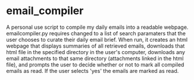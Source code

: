 # email_compiler
A personal use script to compile my daily emails into a readable webpage. emailcompiler.py requires changed to a list of search paramaters that the user chooses to curate their daily email brief. When run, it creates an html webpage that displays summaries of all retrieved emails, downloads that html file in the specified directory in the user's computer, downloads any email attachments to that same directory (attachments linked in the html file), and prompts the user to decide whether or not to mark all compiled emails as read. If the user selects 'yes' the emails are marked as read. 
